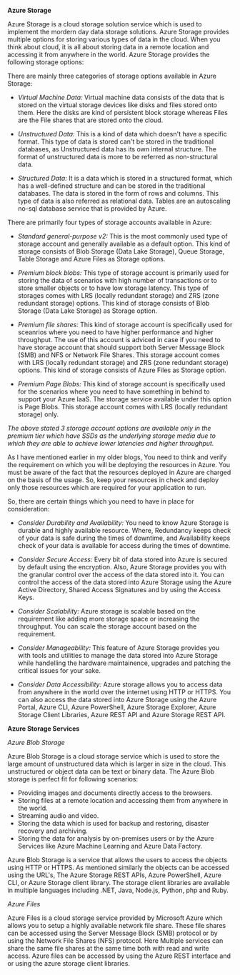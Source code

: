 **Azure Storage**

Azure Storage is a cloud storage solution service which is used to implement the mordern day data storage solutions. Azure Storage provides multiple options for storing various types of data in the cloud. When you think about cloud, it is all about storing data in a remote location and accessing it from anywhere in the world. Azure Storage provides the following storage options:

There are mainly three categories of storage options available in Azure Storage:

- *Virtual Machine Data:* Virtual machine data consists of the data that is stored on the virtual storage devices like disks and files stored onto them. Here the disks are kind of persistent block storage whereas Files are the File shares that are stored onto the cloud.

- *Unstructured Data:* This is a kind of data which doesn't have a specific format. This type of data is stored can't be stored in the traditional databases, as Unstructured data has its own internal structure. The format of unstructured data is more to be referred as non-structural data.

- *Structured Data:* It is a data which is stored in a structured format, which has a well-defined structure and can be stored in the traditional databases. The data is stored in the form of rows and columns. This type of data is also referred as relational data. Tables are an autoscaling no-sql database service that is provided by Azure.

There are primarily four types of storage accounts available in Azure:

- *Standard general-purpose v2:* This is the most commonly used type of storage account and generally available as a default option. This kind of storage consists of Blob Storage (Data Lake Storage), Queue Storage, Table Storage and Azure Files as Storage options.

- *Premium block blobs:* This type of storage account is primarily used for storing the data of scenarios with high number of transactions or to store smaller objects or to have low storage latency. This type of storages comes with LRS (locally redundant storage) and ZRS (zone redundant storage) options. This kind of storage consists of Blob Storage (Data Lake Storage) as Storage option.

- *Premium file shares:* This kind of storage account is specifically used for sceanrios where you need to have higher performance and higher throughput. The use of this account is adviced in case if you need to have storage account that should support both Server Message Block (SMB) and NFS or Network File Shares. This storage account comes with LRS (locally redundant storage) and ZRS (zone redundant storage) options. This kind of storage consists of Azure Files as Storage option.

- *Premium Page Blobs:* This kind of storage account is specifically used for the scenarios where you need to have something in behind to support your Azure IaaS. The storage service available under this option is Page Blobs. This storage account comes with LRS (locally redundant storage) only.

*The above stated 3 storage account options are available only in the premium tier which have SSDs as the underlying storage media due to which they are able to achieve lower latencies and higher throughput.*

As I have mentioned earlier in my older blogs, You need to think and verify the requirement on which you will be deploying the resources in Azure. You must be aware of the fact that the resources deployed in Azure are charged on the basis of the usage. So, keep your resources in check and deploy only those resources which are required for your application to run.

So, there are certain things which you need to have in place for consideration:

- *Consider Durability and Availability:* You need to know Azure Storage is durable and highly available resource. Where, Redundancy keeps check of your data is safe during the times of downtime, and Availability keeps check of your data is available for access during the times of downtime. 

- *Consider Secure Access:* Every bit of data stored into Azure is secured by default using the encryption. Also, Azure Storage provides you with the granular control over the access of the data stored into it. You can control the access of the data stored into Azure Storage using the Azure Active Directory, Shared Access Signatures and by using the Access Keys.

- *Consider Scalability:* Azure storage is scalable based on the requirement like adding more storage space or increasing the throughput. You can scale the storage account based on the requirement.

- *Consider Manageability:* This feature of Azure Storage provides you with tools and utilities to manage the data stored into Azure Storage while handelling the hardware maintainence, upgrades and patching the critical issues for your sake.

- *Consider Data Accessibility:* Azure storage allows you to access data from anywhere in the world over the internet using HTTP or HTTPS. You can also access the data stored into Azure Storage using the Azure Portal, Azure CLI, Azure PowerShell, Azure Storage Explorer, Azure Storage Client Libraries, Azure REST API and Azure Storage REST API.

**Azure Storage Services**

*Azure Blob Storage*

Azure Blob Storage is a cloud storage service which is used to store the large amount of unstructured data which is larger in size in the cloud. This unstructured or object data can be text or binary data. The Azure Blob storage is perfect fit for following scenarios:

- Providing images and documents directly access to the browsers.
- Storing files at a remote location and accessing them from anywhere in the world.
- Streaming audio and video.
- Storing the data which is used for backup and restoring, disaster recovery and archiving.
- Storing the data for analysis by on-premises users or by the Azure Services like Azure Machine Learning and Azure Data Factory.

Azure Blob Storage is a service that allows the users to access the objects using HTTP or HTTPS. As mentioned similarly the objects can be accessed using the URL's, The Azure Storage REST APIs, Azure PowerShell, Azure CLI, or Azure Storage client library. The storage client libraries are available in multiple languages including .NET, Java, Node.js, Python, php and Ruby.

*Azure Files*

Azure Files is a cloud storage service provided by Microsoft Azure which allows you to setup a highly available network file share. These file shares can be accessed using the Server Message Block (SMB) protocol or by using the Network File Shares (NFS) protocol. Here Multiple services can share the same file shares at the same time both with read and write access. Azure files can be accessed by using the Azure REST interface and or using the azure storage client libraries.